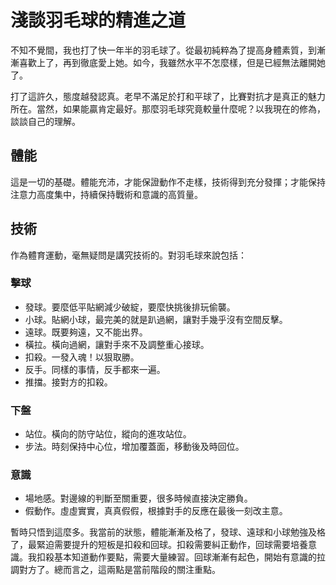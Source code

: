 # 淺談羽毛球的精進之道
不知不覺間，我也打了快一年半的羽毛球了。從最初純粹為了提高身體素質，到漸漸喜歡上了，再到徹底愛上她。如今，我雖然水平不怎麼樣，但是已經無法離開她了。

打了這許久，態度越發認真。老早不滿足於打和平球了，比賽對抗才是真正的魅力所在。當然，如果能贏肯定最好。那麼羽毛球究竟較量什麼呢？以我現在的修為，談談自己的理解。

## 體能
這是一切的基礎。體能充沛，才能保證動作不走樣，技術得到充分發揮；才能保持注意力高度集中，持續保持戰術和意識的高質量。

## 技術
作為體育運動，毫無疑問是講究技術的。對羽毛球來說包括：
### 擊球
- 發球。要麼低平貼網減少破綻，要麼快挑後排玩偷襲。
- 小球。貼網小球，最完美的就是趴過網，讓對手幾乎沒有空間反擊。
- 遠球。既要夠遠，又不能出界。
- 橫拉。橫向過網，讓對手來不及調整重心接球。
- 扣殺。一發入魂！以狠取勝。
- 反手。同樣的事情，反手都來一遍。
- 推擋。接對方的扣殺。

### 下盤
- 站位。橫向的防守站位，縱向的進攻站位。
- 步法。時刻保持中心位，增加覆蓋面，移動後及時回位。

### 意識
- 場地感。對邊線的判斷至關重要，很多時候直接決定勝負。
- 假動作。虛虛實實，真真假假，根據對手的反應在最後一刻改主意。

暫時只悟到這麼多。我當前的狀態，體能漸漸及格了，發球、遠球和小球勉強及格了，最緊迫需要提升的短板是扣殺和回球。扣殺需要糾正動作，回球需要培養意識。我扣殺基本知道動作要點，需要大量練習。回球漸漸有起色，開始有意識的拉調對方了。總而言之，這兩點是當前階段的關注重點。